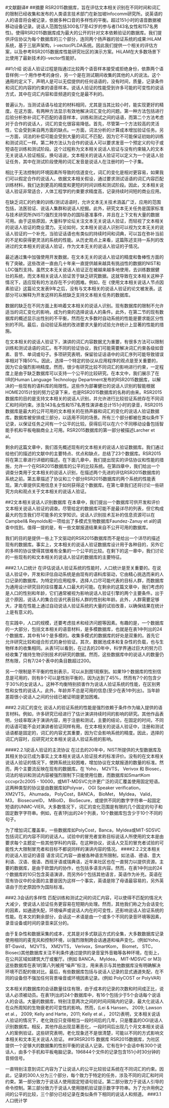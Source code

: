 #文献翻译#
##摘要
RSR2015数据库，旨在评估文本相关识别在不同时间和词汇的限制已经收集和发布的人类语言技术部门在新加坡Infocomm研究所。说英语的人的语音将会被记录，依据多种口音的多样性的平衡。超过151小时的语音数据被移动设备记录。说话人范围包括300名17至42岁的参与者(143名女性和157名男性)。使得RSR2015数据库成为最大的公开的针对文本依赖验证的数据库。我们提供评估协议为每个数据库的三个部分，连同两个扬声器的验证系统的成果:HiLAM系统，基于三层声架构，i-vector/PLDA系统。因此我们提供一个相关的评估方案，以及参考RSR2015数据库性能研究社区的演示方案。HiLAM在大多数场景下比使用了最新技术的i-vector性能好。

##1介绍
说话人验证过程是指通过比较两个语音样本接受或拒绝身份，依靠两个语音样例:一个用作参考的身份，另一个是在测试期间收集的其他的人的说法。这个通用的定义下，声明人是可以无偿提供的任何话语的，没有时间，质量，记录条件和词汇的内容的约束的语音样本。说话人验证的性能受到许多可能的可变性的说话方式，其中在词汇内容和音频道的变化是最不利的。


普遍认为，当测试话语与给定的材料相同，尤其是当其比较小时，能实现更好的精度。在这方面，有两种方法显示有效地解决词汇变化的问题。第一种方法包括进行后验分析弥补词汇不匹配的语音样本，训练和测试之间的话语，而第二个方法考虑对于合作的说话人，词汇的变化很容易降低。首先，尽管第一个方法较高的灵活性，它会受到来自两方面的缺点。一方面，词法分析的计算成本增加验证任务。另一方面，词法的补偿可能会受到大量的词汇不匹配，因为它不可能保证初始的训练和测试词汇一样。第二种方法认为合作的说话人可以要求发音一个预定义的句子或短语在训练和测试阶段。这个过程称为文本相关说话人验证与没有约束输入的文本无关说话人验证相反。换句话说，文本相关的说话人验证可以定义为一个说话人验证任务，其中在测试阶段使用的词汇发音是说话人在注册时的一个子集。


相比于无法控制的环境因素所导致的信道变化，词汇的变化是相对更容易，如果我们可以假定合作的说话人。依据文本相关假设，通过要求测试话语的词汇内容匹配训练材料，我们达到更高的精度和更短的时间训练和测试阶段。因此，文本相关说话人验证非常适合，人体工程学的约束要求精度高，记录持续时间短的商业应用。


在缺乏词汇的约束的训练/测试话语时，允许文本无关技术涵盖广泛，应用的范围包括，法医验证、说话人集群和说话人挖掘。此外，研究文本无关任务是国家标准与技术研究所(NIST)强烈支持举办的国际基准事件，并且在上下文有大量的数据可用。由于这些原因，大量科学论坛关注文本无关说话人验证，而轻视了文本相关的说话人验证的商业潜力。无论如何，文本相关说话人识别可以视为文本无关的说话人验证的一个补充，当验证话语也有类似的持续时间和词典，可以旨在弥补当前的不足和获得更灵活的系统的性能。从历史观点上来看，这篇陈述支持一系列的改进过的文本相关的说话人验证，作为文本无关的说话人验证的子情况。


最近通过集中加强使用开发数据，在文本无关的说话人验证的精度和鲁棒性方面的有了突破。这些改进一直由几十年来一直提供越来越具有挑战性的数据的NIST和LDC强烈支持。虽然文本无关说话人验证正在被越来越多地使用，去训练数据健壮的系统，而文本相关说话人验证苦于缺乏研究数据。这就导致在文本相关这种子情况下，适应现有的方法存在不少的困难。例如，在《使用文本相关说话人节点因素验证》这篇论文发表9年之后，没有与文本相关的说话人验证的论文被发表。这部分可以解释为开发这样的系统缺乏支持文本相关任务的数据库。


数据的缺乏在不同方面上影响着文本相关的说话人识别。现有数据库的限制不允许适当的词汇变化的影响，成为约束的选择说话人的条件。此外，在第二节的现有数据库的概述显示出性别的不平衡，然而在大多数时自动系统的性能是要求能区分性别的不同。最后，自动验证系统的改进要求大量的试验允许统计上显著的性能的措施。


在文本相关的说话人验证下，演讲的词汇内容数据尤为重要，有很多方法可以限制训练和测试话语的词汇。有不同的验证协议，我们可能需要解决词汇约束各级如音素、音节、单词或句子。多项研究表明，保留验证话语中的词汇序列可能导致错误率相对下降50%。因此，选择一个特定的协议从应用程序的观点是至关重要的，因为它会强烈影响精度。然而，很少有研究比较不同词汇的影响进行约束，一定程度上是由于缺乏数据库可以支持一个公平的比较研究。在本文中，我们展示了在IIR的Human Language Technology Department发布的RSR2015数据库，以解决的一些现有的语料库的局限性。这些作为部署健壮的说话人识别的智能根据HOME2015计划的努力记录下来，也是RSR2015数据库的名称的由来。RSR2015数据库的目的是支持文本相关的说话人识别，并允许进行比较验证系统存在不同词汇和时间约束。涉及143名女性和157名男性演讲者总计151小时的录音，RSR2015数据库是最大的公开可用的文本相关的在扬声器和词汇的变化的说话人验证数据库。数据库被安排成三部分，以适用不同的场景。所有三个部分都被在类似条件下记录，以保证任务之间有一个公平的比较。获得后可以在六个不同移动设备包括智能手机和平板电脑商业上可用。RSR2015数据库的第一部分被描述Larcher et al。


剩余的这篇文章中，我们首先概述现有的文本相关的说话人验证数据库。我们通过给他们的描述的文献中的主要特点、优点和缺点，总结了23个数据库。RSR2015将在第三章进行详细的描述。在下面几章中，我们提出现实的评估协议和性能的措施，允许一个在RSR2015数据库的公平的比较系统。在第四章中，我们给出一个调查分类用于文本相关的说话人识别，在描述两个先进的评估RSR2015数据库的系统之前。第五章描述了协议和三个部分RSR2015数据库的两个系统的性能表现。第六章提供实用信息关于如何获得这个数据库。在第七章我们还将讨论一些研究方向和观点关于文本相关的说话人验证。


##2文本相关说话人识别数据库
在本章中，我们提出一个数据库可供开发和评价文本相关说话人验证的调查。尽管给定的数据库可能不是最详尽的列表，但它构成最大的包含我们尽可能多的文学知识。说话人识别技术互补的信息资源可以在Campbell& Reynolds和一项给出了多模式生物数据库Faundez-Zanuy et al的调查中找到。值得一提的是，有一些文献报道结果来自不公开可用的数据库。


我们的目的是提供一些上下文驱动的RSR2015数据库而不是给出一个详尽的描述现有的数据库。事实上，文本相关的说话人验证数据库设计用于各种目的，另外它的多样的协议使得其很难有全集的一个公平的比较。在剩下的这一章中，我们讨论的一些现有的和文本相关的说话人验证的数据库的主要特征。


###2.1人口统计
在评估说话人验证系统的性能时，人口统计是至关重要的。在说话人验证中，开发和评估自动系统是由现有的语料库驱动，它由精心挑选而来的人口记录的数据库。为特定的应用程序，选择人口尽可能代表的目标人群，而数据库为通用设计研究目的往往覆盖人口最大的可能。在剩余的这篇文章中，我们考虑的是人口的性别和年龄，它们通常被视为影响说话人验证引擎的两个主要条件。出于这个原因，说话人的集合应该代表目标人群的性别和年龄。此外，人群需要足够大，才能在性能上通过自动说话人验证系统的大量的试验改善，以确保结果在统计上是有意义的。

在实践中，人口的规模，还要考虑技术和经济问题等因素。有趣的是，一个数据库的一大部分，包括文本相关的语音材料，是多模数据库，也就是在表1中列出的24个数据库，其中有14个是多模的。收集多模式的数据库的好处是双重的。首先它允许研究比较和组合形式的身份验证。其次，数据池成本和复杂性的负载，也与生物样本的收集相同。从表1可以看到，在过去的20年中，科学界通过巨大的努力已经收集了维持生物识别技术的研究的数据。然而，这些数据库中的说话人的数量仍然有限，只有7/24个表中的条目数超过200。

另一个限制是不平衡的性别表示，可以从到图1观察到。如果19个数据库的性别信息是可用的，则有8个可以是性别平衡的，因为达到了45%，然而有7个的包含少于30%的女说话人。这种不均衡特别损害作为说话人验证系统的性能，在区别男性和女性的说话人。此外，年龄并不总是可用的信息(至少在表1中列出)。当年龄差距很小说话人之间的分歧已被证明是更加困难。

###2.2词汇的变化
说话人的验证系统的性能是强烈依赖于条件作为输入提供的语言材料。例如，许多研究已经进行了估计演讲持续时间的影响的研究。其他作品表明，分歧率取决于演讲内容，用于注册和测试，主要的结论，在固定的时间，不同的话语可能不会对演讲者验证同样有用。在文本相关的说话人验证中，注册和测试话语都是固定的，词汇的内容尤其重要，因为它会影响系统的精度。因此，选择的词汇内容时，应研究对文本相关说话人验证系统的影响。

####2.2.1说话人验证的主流协议
在过去的20年中，NIST所提供的大型数据库及其相关协议已成为事实上文本相关说话人验证技术的标准评价。没有的在文本相关说话人验证的情况下，使跨系统比较困难，增加协议在文献报道的数量的标准。然而，两个主要流反映在现有的数据库。在 Yoho， M2VTS， Verivox 和 Biosec，词法的培训和测试内容被强烈限制下只能使用位数，而数据库如SmartKom cccvpr2c2005 - 10000，或MIT-MDSVC允许更广泛的词汇覆盖使用固定短语。这两种类型的协议是由数据库如Polyvar， OGI Speaker verification， XM2VTS， Ahumada， PolyCost，BANCA， BioMet， MyIdea， Valid， M3， BiosecureID， MBioID， BioSecure，或提供不同的数字字符串一起固定短语的UNMC-VIER。大多数情况下，词汇的变化范围是有限的几个固定的句子和固定数字字符串。例如，在表1列出的24个列表，10个数据库包含少于10个不同的句子。

为了增加词汇覆盖率，一些数据库如PolyCost，Banca，MyIdea或MIT-SDSVC包括词汇的内容不同的说话人。试验中的冒充者宣称目标说话人所使用的文本是由要求每个主题定一些其他学科的内容。在这种协议，说话人交互的冒充者试验的可能性大大限制冒充者和目标不都说同样的演讲内容的情况。
####2.2.2文本相关的说话人验证的语音
语言词汇内容一直被各种语言所限制，如法语、德语、意大利语、汉语、俄语、西班牙语或瑞典语，近年来社区也在一直努力以提供资源。主要的数据库，是由于欧盟内的协作，也包括多语言内容。然而，在表1中列出的24个数据库的10只包含英语演讲，而另外6个包括其他语言，英语作为补充。英语在现有协议中的全面的主要是因为这样一个事实，英语是除了母语最容易的，另外英语由于历史原因作为国际标准。

###2.3会话的多样性
匹配训练和测试之间的词汇内容，可以使得不匹配的情况大大减少，使说话人验证任务更容易在短期内处理。然而，其他我们称之为会话变化的因素，如通道失配，环境噪声或说话人内在的可变性，还影响说话人验证系统的性能。在本文的剩余部分，会话这一术语是由一个或多个不同的录音环境等因素，录音设备或时间的录音来区分的。

由于复杂性和数据采集的成本，尤其是对多式联运方式的全集，大多数数据库记录使用相同的麦克风和控制环境，以强烈限制跨会话通道和噪声变化。(例如Yoho，BT-David， M2VTS， XM2VTS， Verivox，SmartKom， Biomet， STC， Biosec)其他数据库关注不利条件通过提供的录音室外音箱等各种环境，在街上，在公共区域如建筑大厅或餐厅。(例如 BANCA， MyIdea， MIT-MDSVC or M3)这些数据库在表1的第八列被用“噪声”标注，用来表示与其他数据库没有明确解决环境不匹配的做对比。最后，有些数据库包括与说话人记录的显式通道失配，在不同的设备但不强加任何背景噪音或环境因素记录。(例如 PolyCOST or PolyVAR)

文本相关的数据库的会话数量往往有限，由于成本的记录的次数和时间成正比，说话人必须被动员。在表1列出的24个数据库中，有16个包括少于5个会话每个说话人的会话。大量的数据库，特别注意两次之间的时间间隔内的记录，最大化说话人在众所周知的生物衰老的可变性的影响。然而，(Lei & Hansen， 2009; Lawson et al.， 2009; Kelly and Harte，2011; Kelly et al.， 2012)表明，文本相关说话人验证的情况下，老化效应只变得相当一段时间后的几年，只是覆盖的OGI说话人识别数据库。相反，其他作品出现显著恶化，一段时间后出现几个月文本相关说话人的案例验证。这些研究表明，老化现象还不是很清楚，可能以不同的方式影响文本相关和文本无关说话人验证。
##3RSR2015 数据库
RSR2015数据库，为社区提供一个足够大的数据集的性别平衡的说话人记录。它有在9个会话中有300个说话人，由多个手机和平板电脑记录。196844个文件的记录包含151小时30分钟的音频信号。

一直特别注意到词汇内容为了让说话人的公平比较验证系统在不同词汇的约束。因此，记录的300人分为三个部分，每个致力于特定的任务，涉及不同的词汇和时间约束。第一部分致力于说话人使用固定短语句验证。第二部分致力于说话人引导的命令控制。第三部分致力于说话人使用随机验证提示数字字符串。为了允许用例之间的公平的比较，三个部分已经记录在类似条件下相同的说话人和频道。
###3.1人口统计学





